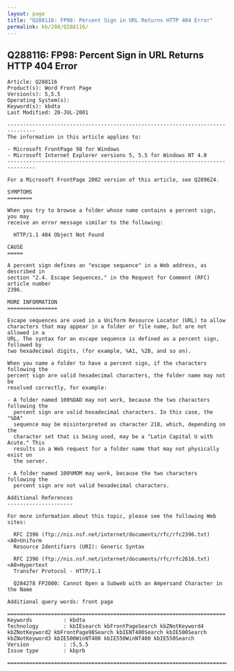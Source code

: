 ```yaml
---
layout: page
title: "Q288116: FP98: Percent Sign in URL Returns HTTP 404 Error"
permalink: kb/288/Q288116/
---
```


## Q288116: FP98: Percent Sign in URL Returns HTTP 404 Error

	Article: Q288116
	Product(s): Word Front Page
	Version(s): 5,5.5
	Operating System(s): 
	Keyword(s): kbdta
	Last Modified: 20-JUL-2001
	
	-------------------------------------------------------------------------------
	The information in this article applies to:
	
	- Microsoft FrontPage 98 for Windows 
	- Microsoft Internet Explorer versions 5, 5.5 for Windows NT 4.0 
	-------------------------------------------------------------------------------
	
	For a Microsoft FrontPage 2002 version of this article, see Q289624.
	
	SYMPTOMS
	========
	
	When you try to browse a folder whose name contains a percent sign, you may
	receive an error message similar to the following:
	
	  HTTP/1.1 404 Object Not Found
	
	CAUSE
	=====
	
	A percent sign defines an "escape sequence" in a Web address, as described in
	section "2.4. Escape Sequences," in the Request for Comment (RFC) article number
	2396.
	
	MORE INFORMATION
	================
	
	Escape sequences are used in a Uniform Resource Locator (URL) to allow
	characters that may appear in a folder or file name, but are not allowed in a
	URL. The syntax for an escape sequence is defined as a percent sign, followed by
	two hexadecimal digits, (for example, %A1, %2B, and so on).
	
	When you name a folder to have a percent sign, if the characters following the
	percent sign are valid hexadecimal characters, the folder name may not be
	resolved correctly, for example:
	
	- A folder named 100%DAD may not work, because the two characters following the
	  percent sign are valid hexadecimal characters. In this case, the "%DA"
	  sequence may be misinterpreted as character 218, which, depending on the
	  character set that is being used, may be a "Latin Capital U with Acute." This
	  results in a Web request for a folder name that may not physically exist on
	  the server.
	
	- A folder named 100%MOM may work, because the two characters following the
	  percent sign are not valid hexadecimal characters.
	
	Additional References
	---------------------
	
	For more information about this topic, please see the following Web sites:
	
	  RFC 2396 (ftp://nis.nsf.net/internet/documents/rfc/rfc2396.txt)<A0>Uniform
	  Resource Identifiers (URI): Generic Syntax
	
	  RFC 2396 (ftp://nis.nsf.net/internet/documents/rfc/rfc2616.txt)<A0>Hypertext
	  Transfer Protocol - HTTP/1.1
	
	  Q284278 FP2000: Cannot Open a Subweb with an Ampersand Character in the Name
	
	Additional query words: front page
	
	======================================================================
	Keywords          : kbdta 
	Technology        : kbIEsearch kbFrontPageSearch kbZNotKeyword4 kbZNotKeyword2 kbFrontPage98Search kbIENT400Search kbIE500Search kbZNotKeyword3 kbIE500WinNT400 kbIE550WinNT400 kbIE550Search
	Version           : :5,5.5
	Issue type        : kbprb
	
	=============================================================================
	

